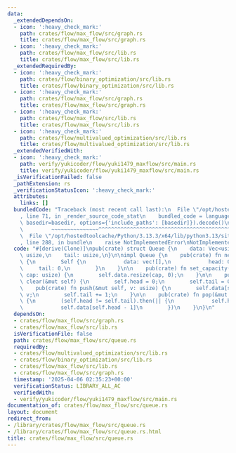 ```yaml
---
data:
  _extendedDependsOn:
  - icon: ':heavy_check_mark:'
    path: crates/flow/max_flow/src/graph.rs
    title: crates/flow/max_flow/src/graph.rs
  - icon: ':heavy_check_mark:'
    path: crates/flow/max_flow/src/lib.rs
    title: crates/flow/max_flow/src/lib.rs
  _extendedRequiredBy:
  - icon: ':heavy_check_mark:'
    path: crates/flow/binary_optimization/src/lib.rs
    title: crates/flow/binary_optimization/src/lib.rs
  - icon: ':heavy_check_mark:'
    path: crates/flow/max_flow/src/graph.rs
    title: crates/flow/max_flow/src/graph.rs
  - icon: ':heavy_check_mark:'
    path: crates/flow/max_flow/src/lib.rs
    title: crates/flow/max_flow/src/lib.rs
  - icon: ':heavy_check_mark:'
    path: crates/flow/multivalued_optimization/src/lib.rs
    title: crates/flow/multivalued_optimization/src/lib.rs
  _extendedVerifiedWith:
  - icon: ':heavy_check_mark:'
    path: verify/yukicoder/flow/yuki1479_maxflow/src/main.rs
    title: verify/yukicoder/flow/yuki1479_maxflow/src/main.rs
  _isVerificationFailed: false
  _pathExtension: rs
  _verificationStatusIcon: ':heavy_check_mark:'
  attributes:
    links: []
  bundledCode: "Traceback (most recent call last):\n  File \"/opt/hostedtoolcache/Python/3.13.3/x64/lib/python3.13/site-packages/onlinejudge_verify/documentation/build.py\"\
    , line 71, in _render_source_code_stat\n    bundled_code = language.bundle(stat.path,\
    \ basedir=basedir, options={'include_paths': [basedir]}).decode()\n          \
    \         ~~~~~~~~~~~~~~~^^^^^^^^^^^^^^^^^^^^^^^^^^^^^^^^^^^^^^^^^^^^^^^^^^^^^^^^^^^^^^^^^^\n\
    \  File \"/opt/hostedtoolcache/Python/3.13.3/x64/lib/python3.13/site-packages/onlinejudge_verify/languages/rust.py\"\
    , line 288, in bundle\n    raise NotImplementedError\nNotImplementedError\n"
  code: "#[derive(Clone)]\npub(crate) struct Queue {\n    data: Vec<usize>,\n    head:\
    \ usize,\n    tail: usize,\n}\n\nimpl Queue {\n    pub(crate) fn new() -> Self\
    \ {\n        Self {\n            data: vec![],\n            head: 0,\n       \
    \     tail: 0,\n        }\n    }\n\n    pub(crate) fn set_capacity(&mut self,\
    \ cap: usize) {\n        self.data.resize(cap, 0);\n    }\n\n    pub(crate) fn\
    \ clear(&mut self) {\n        self.head = 0;\n        self.tail = 0;\n    }\n\n\
    \    pub(crate) fn push(&mut self, v: usize) {\n        self.data[self.tail] =\
    \ v;\n        self.tail += 1;\n    }\n\n    pub(crate) fn pop(&mut self) -> Option<usize>\
    \ {\n        (self.head != self.tail).then(|| {\n            self.head += 1;\n\
    \            self.data[self.head - 1]\n        })\n    }\n}\n"
  dependsOn:
  - crates/flow/max_flow/src/graph.rs
  - crates/flow/max_flow/src/lib.rs
  isVerificationFile: false
  path: crates/flow/max_flow/src/queue.rs
  requiredBy:
  - crates/flow/multivalued_optimization/src/lib.rs
  - crates/flow/binary_optimization/src/lib.rs
  - crates/flow/max_flow/src/lib.rs
  - crates/flow/max_flow/src/graph.rs
  timestamp: '2025-04-06 02:35:23+00:00'
  verificationStatus: LIBRARY_ALL_AC
  verifiedWith:
  - verify/yukicoder/flow/yuki1479_maxflow/src/main.rs
documentation_of: crates/flow/max_flow/src/queue.rs
layout: document
redirect_from:
- /library/crates/flow/max_flow/src/queue.rs
- /library/crates/flow/max_flow/src/queue.rs.html
title: crates/flow/max_flow/src/queue.rs
---
```

